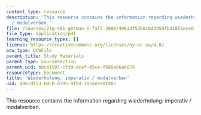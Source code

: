 ```yaml
---
content_type: resource
description: 'This resource contains the information regarding wiederholung: imperativ
  / modalverben.'
file: /courses/21g-401-german-i-fall-2008/4961df53b0cbd3959fbd1855ece0fd85_MIT21G_401F08_imperativ.pdf
file_type: application/pdf
learning_resource_types: []
license: https://creativecommons.org/licenses/by-nc-sa/4.0/
ocw_type: OCWFile
parent_title: Study Materials
parent_type: CourseSection
parent_uid: b0ca1507-cf3d-dcef-45ce-f688a86a6079
resourcetype: Document
title: 'Wiederholung: imperativ / modalverben'
uid: 4961df53-b0cb-d395-9fbd-1855ece0fd85
---
```

This resource contains the information regarding wiederholung: imperativ / modalverben.